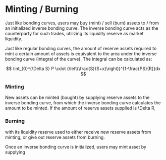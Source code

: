 # Minting / Burning

Just like bonding curves, users may buy (mint) / sell (burn) assets to / from an initialized inverse bonding curve. The inverse bonding curve acts as the counterparty for such trades, utilizing its liquidity reserve as market liquidity.&#x20;

Just like regular bonding curves, the amount of reserve assets required to mint a certain amount of assets is equivalent to the area under the inverse bonding curve (integral of the curve). The integral can be calculated as:&#x20;

$$
\int_{0}^{\Delta S} P \cdot {\left(\frac{S}{S+x}\right)}^{1-\frac{PS}{R}}dx
$$







### Minting

New assets can be minted (bought) by supplying reserve assets to the inverse bonding curve, from which the inverse bonding curve calculates the amount to be minted. If the amount of reserve assets supplied is \Delta R,&#x20;



### Burning

with its liquidity reserve used to either receive new reserve assets from minting, or give out reserve assets from burning.&#x20;

Once an inverse bonding curve is initialized, users may mint asset by supplying&#x20;

